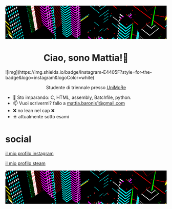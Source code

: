 ![xd](g3.gif)
 
 <h1 align='center'>Ciao, sono Mattia!👋</h1> 
 ![img](https://img.shields.io/badge/Instagram-E4405F?style=for-the-badge&logo=instagram&logoColor=white)
 <p align='center'>
  Studente di triennale presso <a href="https://www.unimore.it/en">UniMoRe</a> <br>
</p>
  
 - 🌱 Sto imparando: C, HTML, assembly, Batchfile, python.<br>
- 📫 Vuoi scrivermi? fallo a mattia.baronis1@gmail.com<br>
- ❌ no lean nel cap ❌<br>
- ☣️ attualmente sotto esami<br>
</p>


# social
 [il mio profilo instagram](https://www.instagram.com/bar0xx/)
 
 [il mio profilo steam](https://steamcommunity.com/id/bar0x/)
 
 ![xd](g3.gif)

<!---
--->
